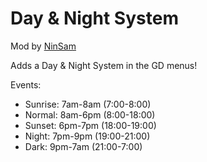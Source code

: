 # Day & Night System

Mod by [NinSam](user:20754112)

Adds a <cy>Day</c> & <cb>Night</c> System in the GD menus!


Events:

- Sunrise: 7am-8am (7:00-8:00)
- Normal: 8am-6pm (8:00-18:00)
- Sunset: 6pm-7pm (18:00-19:00)
- Night: 7pm-9pm (19:00-21:00)
- Dark: 9pm-7am (21:00-7:00)
